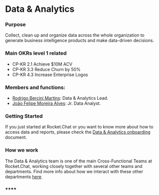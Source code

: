 # Data & Analytics

### **Purpose**

Collect, clean up and organize data across the whole organization to generate business intelligence products and make data-driven decisions.

### **Main OKRs level 1 related**

* CP-KR 2.1 Achieve $10M ACV
* CP-KR 3.3 Reduce Churn by 50%
* CP-KR 4.3 Increase Enterprise Logos

### Members and functions:

* [Rodrigo Bercini Martins](https://open.rocket.chat/direct/rodrigomartins): Data & Analytics Lead.
* [João Felipe Moreira Alves](https://open.rocket.chat/direct/joao.moreira): Jr. Data Analyst.

### **Getting Started**

If you just started at Rocket.Chat or you want to know more about how to access data and reports, please check the [Data & Analytics onboarding](https://docs.google.com/document/d/1jCzboMPQ-4pAZZ4zPKBn5yRbw1IkIVRwVbwahEMQExQ/) document.

### How we work

The Data & Analytics team is one of the main Cross-Functional Teams at Rocket.Chat, working closely together with several other teams and departments. Find more info about how we interact with these other departments [here](https://handbook.rocket.chat/company/operations-team/data-and-analytics/data-as-a-cross-functional-team). 



### \*\*\*\*

